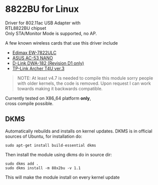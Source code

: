 # 8822BU for Linux

Driver for 802.11ac USB Adapter with  
RTL8822BU chipset  
Only STA/Monitor Mode is supported, no AP.  

A few known wireless cards that use this driver include 
* [Edimax EW-7822ULC](http://us.edimax.com/edimax/merchandise/merchandise_detail/data/edimax/us/wireless_adapters_ac1200_dual-band/ew-7822ulc/)
* [ASUS AC-53 NANO](https://www.asus.com/Networking/USB-AC53-Nano/)
* [D-Link DWA-182 (Revision D1 only)](http://ca.dlink.com/products/connect/wireless-ac1200-dual-band-usb-adapter/)
* [TP-Link Archer T4U ver.3](https://www.tp-link.com/us/home-networking/usb-adapter/archer-t4u/)


> NOTE: At least v4.7 is needed to compile this module
> sorry people with older kernels, the code is removed.
> Upon request I can work towards making it backwards compatible.

Currently tested on X86_64 platform **only**,  
cross compile possible.

## DKMS
Automatically rebuilds and installs on kernel updates. DKMS is in official sources of Ubuntu, for installation do:
```
sudo apt-get install build-essential dkms
```

Then install the module using dkms do in source dir:
```
sudo dkms add .
sudo dkms install -m 88x2bu -v 1.1
```
This will make the module install on every kernel update



